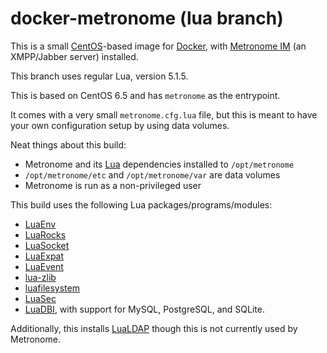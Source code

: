 docker-metronome (lua branch)
=============

This is a small [CentOS](http://www.centos.org/)-based image for [Docker](http://docker.io/), with [Metronome IM](http://www.lightwitch.org/metronome) (an XMPP/Jabber server) installed.

This branch uses regular Lua, version 5.1.5.

This is based on CentOS 6.5 and has `metronome` as the entrypoint.

It comes with a very small `metronome.cfg.lua` file, but this is meant to
have your own configuration setup by using data volumes.

Neat things about this build:

* Metronome and its [Lua](http://www.lua.org/) dependencies installed to `/opt/metronome`
* `/opt/metronome/etc` and `/opt/metronome/var` are data volumes
* Metronome is run as a non-privileged user

This build uses the following Lua packages/programs/modules:

* [LuaEnv](http://github.com/cehoffman/luaenv)
* [LuaRocks](http://www.luarocks.org/)
* [LuaSocket](http://github.com/diegonehab/luasocket)
* [LuaExpat](http://matthewwild.co.uk/projects/luaexpat/)
* [LuaEvent](http://github.com/harningt/luaevent)
* [lua-zlib](http://github.com/brimworks/lua-zlib)
* [luafilesystem](http://github.com/keplerproject/luafilesystem)
* [LuaSec](http://github.com/brunoos/luasec)
* [LuaDBI](http://code.google.com/p/luadbi/), with support for MySQL, PostgreSQL, and SQLite.

Additionally, this installs [LuaLDAP](http://github.com/jprjr/lualdap) though this
is not currently used by Metronome.
